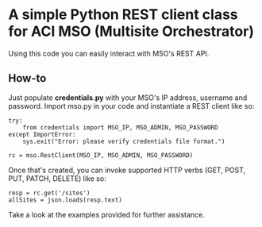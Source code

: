 # A simple Python REST client class for ACI MSO (Multisite Orchestrator)

Using this code you can easily interact with MSO's REST API.

## How-to

Just populate **credentials.py** with your MSO's IP address, username and password.
Import mso.py in your code and instantiate a REST client like so:

```
try:
    from credentials import MSO_IP, MSO_ADMIN, MSO_PASSWORD
except ImportError:
    sys.exit("Error: please verify credentials file format.")

rc = mso.RestClient(MSO_IP, MSO_ADMIN, MSO_PASSWORD)
```

Once that's created, you can invoke supported HTTP verbs (GET, POST, PUT, PATCH, DELETE) like so:

```
resp = rc.get('/sites')
allSites = json.loads(resp.text)
```

Take a look at the examples provided for further assistance.
